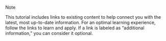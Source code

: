 > [!NOTE]
> This tutorial includes links to existing content to help connect you with the latest, most up-to-date information. For an optimal learning experience, follow the links to learn and apply. If a link is labeled as “additional information,” you can consider it optional.

